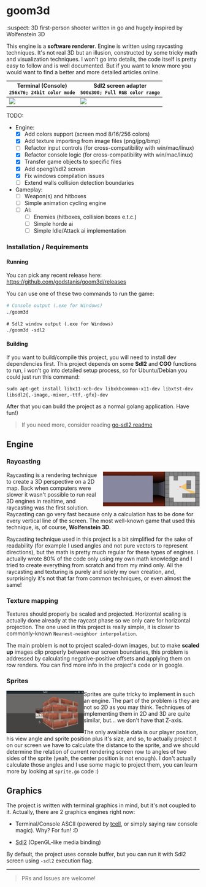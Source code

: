 # goom3d

:suspect: 3D first-person shooter written in go and hugely inspired by Wolfenstein 3D

This engine is a **software renderer**. Engine is written using raycasting techniques. It's not real 3D but an illusion, constructed by some tricky math and visualization techniques. I won't go into details, the code itself is pretty easy to follow and is well documented. But if you want to know more you would want to find a better and more detailed articles online.

| Terminal (Console) <br> `256x76; 24bit color mode`  | Sdl2 screen adapter <br> `500x300; Full RGB color range` |
| ------------- | ------------- |
| <img src=".github/media/showcase_console.gif">  | <img src=".github/media/showcase_sdl2.gif">  |

TODO:
  - Engine:
    - [x] Add colors support (screen mod 8/16/256 colors)
    - [x] Add texture importing from image files (png/jpg/bmp)
    - [ ] Refactor input controls (for cross-compatibility with win/mac/linux)
    - [x] Refactor console logic (for cross-compatibility with win/mac/linux)
    - [x] Transfer game objects to specific files
    - [x] Add opengl/sdl2 screen
    - [x] Fix windows compilation issues
    - [ ] Extend walls collision detection boundaries
  - Gameplay:
    - [ ] Weapon(s) and hitboxes
    - [ ] Simple animation cycling engine
    - [ ] AI:
      - [ ] Enemies (hitboxes, collision boxes e.t.c.)
      - [ ] Simple horde ai
      - [ ] Simple Idle/Attack ai implementation

### Installation / Requirements
#### Running
You can pick any recent release here: https://github.com/godstanis/goom3d/releases

You can use one of these two commands to run the game:
```bash
# Console output (.exe for Windows)
./goom3d
```
```shell
# Sdl2 window output (.exe for Windows)
./goom3d -sdl2
```

#### Building
If you want to build/compile this project, you will need to install dev dependencies first. This project depends on some **Sdl2** and **CGO** functions to run, i won't go into detailed setup process, so for Ubuntu/Debian you could just run this command:

```shell
sudo apt-get install libx11-xcb-dev libxkbcommon-x11-dev libxtst-dev libsdl2{,-image,-mixer,-ttf,-gfx}-dev
```

After that you can build the project as a normal golang application. Have fun!)

> If you need more, consider reading [go-sdl2 readme](https://github.com/veandco/go-sdl2/blob/master/README.md)

## Engine

### Raycasting

<img src=".github/media/raycasting_process.gif" align=right width=50%>

Raycasting is a rendering technique to create a 3D perspective on a 2D map. Back when computers were slower it wasn't possible to run real 3D engines in realtime, and raycasting was the first solution. Raycasting can go very fast because only a calculation has to be done for every vertical line of the screen. The most well-known game that used this technique, is, of course, **Wolfenstein 3D**.

Raycasting technique used in this project is a bit simplified for the sake of readability (for example I used angles and not pure vectors to represent directions), but the math is pretty much regular for these types of engines. I actually wrote 80% of the code only using my own math knowledge and I tried to create everything from scratch and from my mind only. All the raycasting and texturing is purely and solely my own creation, and, surprisingly it's not that far from common techniques, or even almost the same!

### Texture mapping

Textures should properly be scaled and projected. Horizontal scaling is actually done already at the raycast phase so we only care for horizontal projection. The one used in this project is really simple, it is closer to commonly-known `Nearest-neighbor interpolation`.

The main problem is not to project scaled-down images, but to make **scaled up** images clip properly between our screen boundaries, this problem is addressed by calculating negative-positive offsets and applying them on row renders. You can find more info in the project's code or in google.

### Sprites

<img src=".github/media/sprite_move_01.gif" width=40% align=left>

Sprites are quite tricky to implement in such an engine. The part of the problem is they are not so 2D as you may think. Techniques of implementing them in 2D and 3D are quite similar, but... we don't have that Z-axis.

The only available data is our player position, his view angle and sprite position plus it's size, and so, to actually project it on our screen we have to calculate the distance to the sprite, and we should determine the relation of current rendering screen row to angles of two sides of the sprite (yeah, the center position is not enough). I don't actually calculate those angles and I use some magic to project them, you can learn more by looking at `sprite.go` code :)

## Graphics

The project is written with terminal graphics in mind, but it's not coupled to it. Actually, there are 2 graphics engines right now:

- Terminal/Console ASCII (powered by [tcell](https://github.com/gdamore/tcell), or simply saying raw console magic). Why? For fun! :D

- [Sdl2](https://github.com/veandco/go-sdl2) (OpenGL-like media binding)

By default, the project uses console buffer, but you can run it with Sdl2 screen using `-sdl2` execution flag.

<hr>

> PRs and Issues are welcome!

